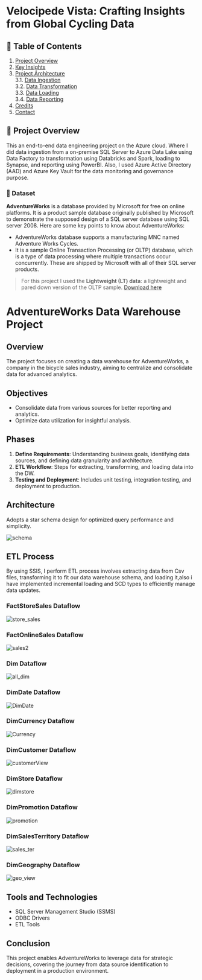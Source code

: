 # Velocipede Vista: Crafting Insights from Global Cycling Data

## 📝 Table of Contents
1. [Project Overview](#introduction)
2. [Key Insights](#key-insights)
3. [Project Architecture](#project-architecture)  
  3.1. [Data Ingestion](#data-ingestion)  
  3.2. [Data Transformation](#data-transformation)  
  3.3. [Data Loading](#data-loading)  
  3.4. [Data Reporting](#data-reporting)
4. [Credits](#credits)
5. [Contact](#contact)

<a name="introduction"></a>
## 🔬 Project Overview 

This an end-to-end data engineering project on the Azure cloud. Where I did data ingestion from a on-premise SQL Server to Azure Data Lake using Data Factory to transformation using Databricks and Spark, loading to Synapse, and reporting using PowerBI. Also, I used Azure Active Directory (AAD) and Azure Key Vault for the data monitoring and governance purpose. 

### 💾 Dataset

**AdventureWorks** is a database provided by Microsoft for free on online platforms. It is a product sample database originally published by Microsoft to demonstrate the supposed design of a SQL server database using SQL server 2008. Here are some key points to know about AdventureWorks:
- AdventureWorks database supports a manufacturing MNC named Adventure Works Cycles.
- It is a sample Online Transaction Processing (or OLTP) database, which is a type of data processing where multiple transactions occur concurrently. These are shipped by Microsoft with all of their SQL server products.

> For this project I used the **Lightweight (LT) data**: a lightweight and pared down version of the OLTP sample. [Download here](https://learn.microsoft.com/en-us/sql/samples/adventureworks-install-configure?view=sql-server-ver16&tabs=ssms)


# AdventureWorks Data Warehouse Project

## Overview

The project focuses on creating a data warehouse for AdventureWorks, a company in the bicycle sales industry, aiming to centralize and consolidate data for advanced analytics.

## Objectives

- Consolidate data from various sources for better reporting and analytics.
- Optimize data utilization for insightful analysis.

## Phases

1. **Define Requirements**: Understanding business goals, identifying data sources, and defining data granularity and architecture.
2. **ETL Workflow**: Steps for extracting, transforming, and loading data into the DW.
3. **Testing and Deployment**: Includes unit testing, integration testing, and deployment to production.

## Architecture

Adopts a star schema design for optimized query performance and simplicity.

![schema](https://github.com/Famz21/DWH/assets/125658739/2a37956b-1324-4a2e-bf2f-a42f06013164)

## ETL Process

By using SSIS, I perform ETL process involves extracting data from Csv files, transforming it to fit our data warehouse schema, and loading it,also i have implemented incremental loading and SCD types to efficiently manage data updates.

### FactStoreSales Dataflow
![store_sales](https://github.com/Famz21/DWH/assets/125658739/dcee85c6-f321-4c7a-81dd-00a81864eb2f)

### FactOnlineSales Dataflow
![sales2](https://github.com/Famz21/DWH/assets/125658739/c2079a20-5882-44fa-9c1f-762e3f086ee2)

### Dim Dataflow
![all_dim](https://github.com/Famz21/DWH/assets/125658739/9fdfabaf-0ed0-41cd-9e7f-de2d226b5cde)


### DimDate Dataflow
![DimDate](https://github.com/Famz21/DWH/assets/125658739/88003331-1a00-4a29-abd8-46e6f6432d54)


### DimCurrency Dataflow
![Currency](https://github.com/Famz21/DWH/assets/125658739/abcc6b44-fc28-4951-8bb9-ffea68a78a06)

### DimCustomer Dataflow
![customerView](https://github.com/Famz21/DWH/assets/125658739/8baf417e-57d5-426a-b64f-8829f5b94751)


### DimStore Dataflow
![dimstore](https://github.com/Famz21/DWH/assets/125658739/dea39f5f-e092-4d60-b730-540717e52146)


### DimPromotion Dataflow
![promotion](https://github.com/Famz21/DWH/assets/125658739/1ee5ebae-32e4-4324-87ac-f457e9774f24)


### DimSalesTerritory Dataflow
![sales_ter](https://github.com/Famz21/DWH/assets/125658739/7996a3ec-3f63-4c37-acc2-abf658f58c1f)


### DimGeography Dataflow
![geo_view](https://github.com/Famz21/DWH/assets/125658739/44178ecb-5ceb-4c07-be74-4b4a7daf3b6a)





## Tools and Technologies

- SQL Server Management Studio (SSMS)
- ODBC Drivers
- ETL Tools

## Conclusion

This project enables AdventureWorks to leverage data for strategic decisions, covering the journey from data source identification to deployment in a production environment.

